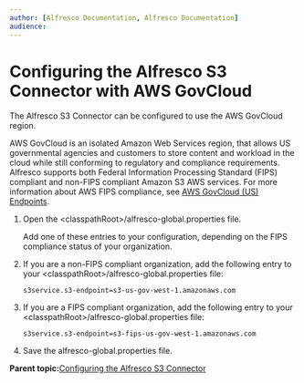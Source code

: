```yaml
---
author: [Alfresco Documentation, Alfresco Documentation]
audience: 
---
```


# Configuring the Alfresco S3 Connector with AWS GovCloud

The Alfresco S3 Connector can be configured to use the AWS GovCloud region.

AWS GovCloud is an isolated Amazon Web Services region, that allows US governmental agencies and customers to store content and workload in the cloud while still conforming to regulatory and compliance requirements. Alfresco supports both Federal Information Processing Standard \(FIPS\) compliant and non-FIPS compliant Amazon S3 AWS services. For more information about AWS FIPS compliance, see [AWS GovCloud \(US\) Endpoints](http://docs.aws.amazon.com/govcloud-us/latest/UserGuide/using-govcloud-endpoints.html).

1.  Open the <classpathRoot\>/alfresco-global.properties file.

    Add one of these entries to your configuration, depending on the FIPS compliance status of your organization.

2.  If you are a non-FIPS compliant organization, add the following entry to your <classpathRoot\>/alfresco-global.properties file:

    ```
    s3service.s3-endpoint=s3-us-gov-west-1.amazonaws.com  
    ```

3.  If you are a FIPS compliant organization, add the following entry to your <classpathRoot\>/alfresco-global.properties file:

    ```
    s3service.s3-endpoint=s3-fips-us-gov-west-1.amazonaws.com
    ```

4.  Save the alfresco-global.properties file.


**Parent topic:**[Configuring the Alfresco S3 Connector](../tasks/S3-Content-Store-connection-config.md)

